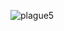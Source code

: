 ![plague5](https://user-images.githubusercontent.com/101142431/160167258-341cd68e-3dd0-4caa-be81-e115f4c26b11.png)
